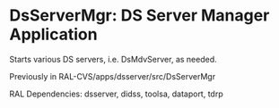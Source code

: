 # DsServerMgr: DS Server Manager Application

Starts various DS servers, i.e. DsMdvServer, as needed.

Previously in RAL-CVS/apps/dsserver/src/DsServerMgr

RAL Dependencies: dsserver, didss, toolsa, dataport, tdrp
